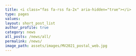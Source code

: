 ```yaml
---
title: <i class="fas fa-rss fa-2x" aria-hidden="true"></i>
type: pages
values:
layout: short_post_list
author_profile: true
category: news
all_posts: /news/all/
permalink: /news/
image_path: assets/images/MV2021_postal_web.jpg
---
```

